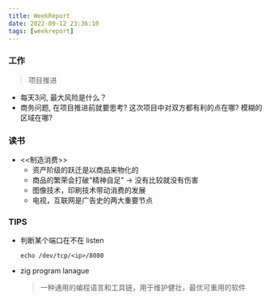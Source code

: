 ```yaml
---
title: WeekReport
date: 2022-09-12 23:36:10
tags: [weekreport]
---
```


### 工作

> 项目推进

- 每天3问, 最大风险是什么？
- 商务问题, 在项目推进前就要思考? 这次项目中对双方都有利的点在哪? 模糊的区域在哪? 



### 读书

- <<制造消费>>
  - 资产阶级的跃迁是以商品来物化的
  - 商品的繁荣会打破"精神自足" -> 没有比较就没有伤害
  - 图像技术，印刷技术带动消费的发展
  - 电视，互联网是广告史的两大重要节点

###  TIPS

- 判断某个端口在不在 listen

  ```
  echo /dev/tcp/<ip>/8080
  ```

- zig program lanague

  > 一种通用的编程语言和工具链，用于维护健壮，最优可重用的软件
